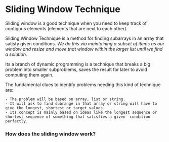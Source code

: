 # Sliding Window Technique 

Sliding window is a good technique when you need to keep track of contigous elements (elements that are next to each other).

Sliding Window Technique is a method for finding subarrays in an array that satisfy given conditions. *We do this via maintaining a subset of items as our window and resize and move that window within the larger list until we find a solution.*

Its a branch of dynamic programming is a technique that breaks a big problem into smaller subproblems, saves the result for later to avoid computing them again.

The fundamental clues  to identify problems needing this kind of technique are:

    - The problem will be based on array, list or string.
    - It will ask to find subrange in that array or string will have to give the longest, shortest or target values.
    - Its concept is mainly based on ideas like the longest sequence or shortest sequence of something that satisfies a given  condition perfectly.


### How does the sliding window work?
  